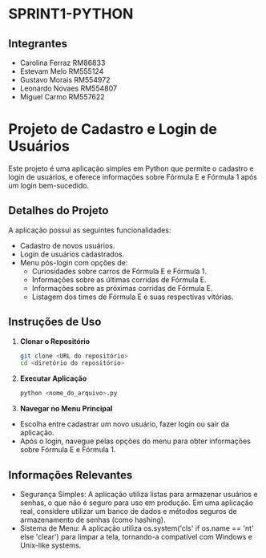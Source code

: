 # SPRINT1-PYTHON
## Integrantes
- Carolina Ferraz RM86833
- Estevam Melo RM555124
- Gustavo Morais RM554972
- Leonardo Novaes RM554807
- Miguel Carmo RM557622

# Projeto de Cadastro e Login de Usuários

Este projeto é uma aplicação simples em Python que permite o cadastro e login de usuários, e oferece informações sobre Fórmula E e Fórmula 1 após um login bem-sucedido.

## Detalhes do Projeto

A aplicação possui as seguintes funcionalidades:
- Cadastro de novos usuários.
- Login de usuários cadastrados.
- Menu pós-login com opções de:
  - Curiosidades sobre carros de Fórmula E e Fórmula 1.
  - Informações sobre as últimas corridas de Fórmula E.
  - Informações sobre as próximas corridas de Fórmula E.
  - Listagem dos times de Fórmula E e suas respectivas vitórias.

## Instruções de Uso

1. **Clonar o Repositório**
   ```bash
   git clone <URL do repositório>
   cd <diretório do repositório>
   
2. **Executar Aplicação**
   ```bash
   python <nome_do_arquivo>.py
   
3. **Navegar no Menu Principal**
- Escolha entre cadastrar um novo usuário, fazer login ou sair da aplicação.
- Após o login, navegue pelas opções do menu para obter informações sobre Fórmula E e Fórmula 1.

## Informações Relevantes
- Segurança Simples: A aplicação utiliza listas para armazenar usuários e senhas, o que não é seguro para uso em produção. Em uma aplicação real, considere utilizar um banco de dados e métodos seguros de armazenamento de senhas (como hashing).
- Sistema de Menu: A aplicação utiliza os.system('cls' if os.name == 'nt' else 'clear') para limpar a tela, tornando-a compatível com Windows e Unix-like systems.
